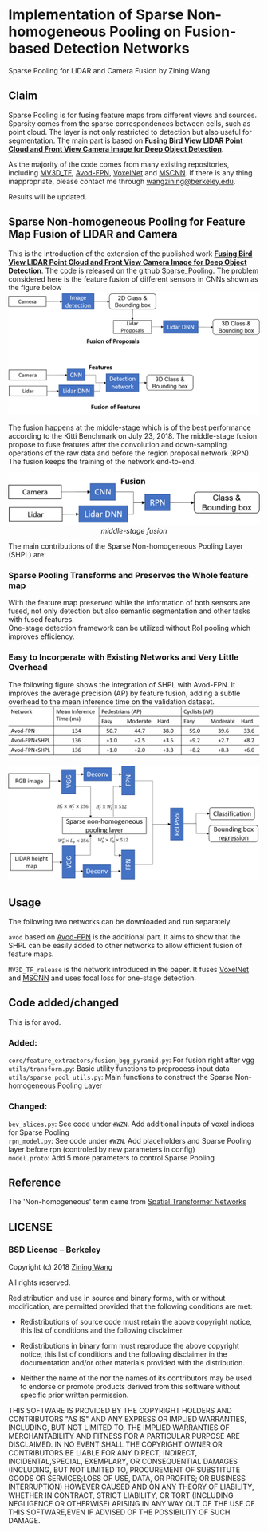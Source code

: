 


# Implementation of Sparse Non-homogeneous Pooling on Fusion-based Detection Networks
Sparse Pooling for LIDAR and Camera Fusion by Zining Wang

## Claim

Sparse Pooling is for fusing feature maps from different views and sources. Sparsity comes from the sparse correspondences between cells, such as point cloud. The layer is not only restricted to detection but also useful for segmentation. The main part is based on [**Fusing Bird View LIDAR Point Cloud and Front View Camera Image for Deep Object Detection**](https://arxiv.org/abs/1711.06703).

As the majority of the code comes from many existing repositories, including [MV3D_TF](https://github.com/leeyevi/MV3D_TF), [Avod-FPN](https://github.com/kujason/avod), [VoxelNet](https://github.com/jeasinema/VoxelNet-tensorflow) and [MSCNN](https://github.com/zhaoweicai/mscnn). If there is any thing inappropriate, please contact me through wangzining@berkeley.edu.

Results will be updated.


## <a name="id2"></a>Sparse Non-homogeneous Pooling for Feature Map Fusion of LIDAR and Camera
This is the introduction of the extension of the published work [**Fusing Bird View LIDAR Point Cloud and Front View Camera Image for Deep Object Detection**](https://arxiv.org/abs/1711.06703). The code is released on the github [Sparse_Pooling](https://github.com/ZiningWang/Sparse_Pooling). The problem considered here is the feature fusion of different sensors in CNNs shown as the figure below
![Feature Fusion Network v.s. Proposal Fusion Network](figures/Feature_and_Proposal_Fusion.png)

The fusion happens at the middle-stage which is of the best performance according to the Kitti Benchmark on July 23, 2018. The middle-stage fusion propose to fuse features after the convolution and down-sampling operations of the raw data and before the region proposal network (RPN). The fusion keeps the training of the network end-to-end.
<p align="center">
	<img src="figures/middle-stage-fusion.png" width="640" alt="middle-stage fusion">  
	<em>middle-stage fusion</em>
</p>
The main contributions of the Sparse Non-homogeneous Pooling Layer (SHPL) are:  


### Sparse Pooling Transforms and Preserves the Whole feature map
With the feature map preserved while the information of both sensors are fused, not only detection but also semantic segmentation and other tasks with fused features.  
One-stage detection framework can be utilized without RoI pooling which improves efficiency.  


### Easy to Incorperate with Existing Networks and Very Little Overhead
The following figure shows the integration of SHPL with Avod-FPN. It improves the average precision (AP) by feature fusion, adding a subtle overhead to the mean inference time on the validation dataset.
![Avod-FPN-SHPL table](figures/avod-fpn-SHPL-table.png)  

![Avod-FPN-SHPL structure](figures/avod-fpn-with-SHPL.png)

## Usage
The following two networks can be downloaded and run separately.

`avod` based on [Avod-FPN](https://github.com/kujason/avod) is the additional part. It aims to show that the SHPL can be easily added to other networks to allow efficient fusion of feature maps.

`MV3D_TF_release` is the network introduced in the paper. It fuses [VoxelNet](https://github.com/jeasinema/VoxelNet-tensorflow) and [MSCNN](https://github.com/zhaoweicai/mscnn) and uses focal loss for one-stage detection. 



## Code added/changed
This is for avod.
### Added:  
`core/feature_extractors/fusion_bgg_pyramid.py`:  For fusion right after vgg  
`utils/transform.py`:  Basic utility functions to preprocess input data  
`utils/sparse_pool_utils.py`: Main functions to construct the Sparse Non-homogeneous Pooling Layer

### Changed:
`bev_slices.py`: See code under `#WZN`. Add additional inputs of voxel indices for Sparse Pooling  
`rpn_model.py`:  See code under `#WZN`. Add placeholders and Sparse Pooling layer before rpn (controled by new parameters in config)  
`model.proto`:   Add 5 more parameters to control Sparse Pooling


## Reference
The 'Non-homogeneous' term came from [Spatial Transformer Networks](https://github.com/kevinzakka/spatial-transformer-network)


## LICENSE
### BSD License – Berkeley

Copyright (c) 2018 [Zining Wang](https://github.com/ZiningWang)

All rights reserved.

Redistribution and use in source and binary forms, with or without modification, are permitted provided that the following conditions are met:

* Redistributions of source code must retain the above copyright notice, this list of conditions and the following disclaimer.

* Redistributions in binary form must reproduce the above copyright notice, this list of conditions and the following disclaimer in the documentation and/or other materials provided with the distribution.

* Neither the name of the <organization> nor the names of its contributors may be used to endorse or promote products derived from this software without specific prior written permission.

THIS SOFTWARE IS PROVIDED BY THE COPYRIGHT HOLDERS AND CONTRIBUTORS "AS IS" AND ANY EXPRESS OR IMPLIED WARRANTIES, INCLUDING, BUT NOT LIMITED TO, THE IMPLIED WARRANTIES OF MERCHANTABILITY AND FITNESS FOR A PARTICULAR PURPOSE ARE DISCLAIMED. IN NO EVENT SHALL THE COPYRIGHT OWNER OR CONTRIBUTORS BE LIABLE FOR ANY DIRECT, INDIRECT, INCIDENTAL,SPECIAL, EXEMPLARY, OR CONSEQUENTIAL DAMAGES (INCLUDING, BUT NOT LIMITED TO, PROCUREMENT OF SUBSTITUTE GOODS OR SERVICES;LOSS OF USE, DATA, OR PROFITS; OR BUSINESS INTERRUPTION) HOWEVER CAUSED AND ON ANY THEORY OF LIABILITY, WHETHER IN CONTRACT, STRICT LIABILITY, OR TORT (INCLUDING NEGLIGENCE OR OTHERWISE) ARISING IN ANY WAY OUT OF THE USE OF THIS SOFTWARE,EVEN IF ADVISED OF THE POSSIBILITY OF SUCH DAMAGE.
